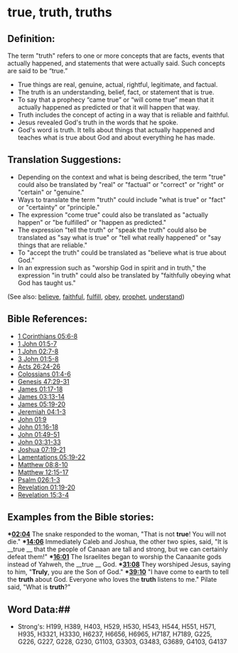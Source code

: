 # true, truth, truths #

## Definition: ##

The term "truth" refers to one or more concepts that are facts, events that actually happened, and statements that were actually said. Such concepts are said to be “true.”

* True things are real, genuine, actual, rightful, legitimate, and factual.
* The truth is an understanding, belief, fact, or statement that is true.
* To say that a prophecy “came true” or “will come true” mean that it actually happened as predicted or that it will happen that way.
* Truth includes the concept of acting in a way that is reliable and faithful.
* Jesus revealed God's truth in the words that he spoke.
* God's word is truth. It tells about things that actually happened and teaches what is true about God and about everything he has made.


## Translation Suggestions: ##

* Depending on the context and what is being described, the term "true" could also be translated by "real" or "factual" or "correct" or "right" or "certain" or "genuine."
* Ways to translate the term "truth" could include "what is true" or "fact" or "certainty" or "principle."
* The expression "come true" could also be translated as "actually happen" or "be fulfilled" or "happen as predicted."
* The expression "tell the truth" or "speak the truth" could also be translated as "say what is true" or "tell what really happened" or "say things that are reliable."
* To "accept the truth" could be translated as "believe what is true about God."
* In an expression such as "worship God in spirit and in truth," the expression "in truth" could also be translated by "faithfully obeying what God has taught us."


(See also: [believe](../kt/believe.md), [faithful](../kt/faithful.md), [fulfill](../kt/fulfill.md), [obey](../other/obey.md), [prophet](../kt/prophet.md), [understand](../other/understand.md))

## Bible References: ##

* [1 Corinthians 05:6-8](rc://en/tn/help/1co/05/06)
* [1 John 01:5-7](rc://en/tn/help/1jn/01/05)
* [1 John 02:7-8](rc://en/tn/help/1jn/02/07)
* [3 John 01:5-8](rc://en/tn/help/3jn/01/05)
* [Acts 26:24-26](rc://en/tn/help/act/26/24)
* [Colossians 01:4-6](rc://en/tn/help/col/01/04)
* [Genesis 47:29-31](rc://en/tn/help/gen/47/29)
* [James 01:17-18](rc://en/tn/help/jas/01/17)
* [James 03:13-14](rc://en/tn/help/jas/03/13)
* [James 05:19-20](rc://en/tn/help/jas/05/19)
* [Jeremiah 04:1-3](rc://en/tn/help/jer/04/01)
* [John 01:9](rc://en/tn/help/jhn/01/09)
* [John 01:16-18](rc://en/tn/help/jhn/01/16)
* [John 01:49-51](rc://en/tn/help/jhn/01/49)
* [John 03:31-33](rc://en/tn/help/jhn/03/31)
* [Joshua 07:19-21](rc://en/tn/help/jos/07/19)
* [Lamentations 05:19-22](rc://en/tn/help/lam/05/19)
* [Matthew 08:8-10](rc://en/tn/help/mat/08/08)
* [Matthew 12:15-17](rc://en/tn/help/mat/12/15)
* [Psalm 026:1-3](rc://en/tn/help/psa/026/001)
* [Revelation 01:19-20](rc://en/tn/help/rev/01/19)
* [Revelation 15:3-4](rc://en/tn/help/rev/15/03)

## Examples from the Bible stories: ##

  __*[02:04](rc://en/tn/help/obs/02/04)__ The snake responded to the woman, "That is not __true__! You will not die."
  __*[14:06](rc://en/tn/help/obs/14/06)__ Immediately Caleb and Joshua, the other two spies, said, "It is __true __ that the people of Canaan are tall and strong, but we can certainly defeat them!"
  __*[16:01](rc://en/tn/help/obs/16/01)__ The Israelites began to worship the Canaanite gods instead of Yahweh, the __true __ God.
  __*[31:08](rc://en/tn/help/obs/31/08)__ They worshiped Jesus, saying to him, "__Truly__, you are the Son of God." 
  __*[39:10](rc://en/tn/help/obs/39/10)__ "I have come to earth to tell the __truth__ about God. Everyone who loves the __truth__ listens to me." Pilate said, "What is __truth__?"


## Word Data:##

* Strong's: H199, H389, H403, H529, H530, H543, H544, H551, H571, H935, H3321, H3330, H6237, H6656, H6965, H7187, H7189, G225, G226, G227, G228, G230, G1103, G3303, G3483, G3689, G4103, G4137

